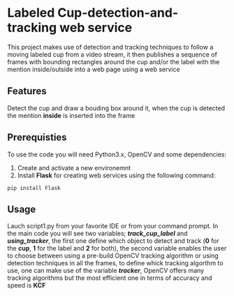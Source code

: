 # Labeled Cup-detection-and-tracking web service
This project makes use of detection and tracking techniques to follow a moving labeled cup from a video stream, 
it then publishes a sequence of frames with bounding rectangles around the cup and/or the label with the mention inside/outside
into a web page using a web service
## Features 
Detect the cup and draw a bouding box around it, when the cup is detected the mention **inside** is inserted into the frame

## Prerequisties 
To use the code you will need Python3.x,  OpenCV and some dependencies:
1. Create and activate a new environemnt
2. Install **Flask** for creating web services using the following command:
```
pip install Flask
``` 
## Usage
Lauch script1.py from your favorite IDE or from your command prompt. In the main code you will see two variables; 
**_track_cup_label_** and **_using_tracker_**, the first one define which object to detect and track
(**0** for the **cup**, **1** for the label and **2** for both), the second variable enables the user to choose between 
using a pre-build OpenCV tracking algorithm or using detection techniques in all the frames, to define whick tracking algorthm to use, 
one can make use of the variable **_tracker_**, OpenCV offers many tracking algorithms but the most efficient one in terms of accuracy and speed is **KCF**
